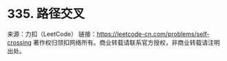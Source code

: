 # 335. 路径交叉

来源：力扣（LeetCode）
链接：https://leetcode-cn.com/problems/self-crossing
著作权归领扣网络所有。商业转载请联系官方授权，非商业转载请注明出处。
